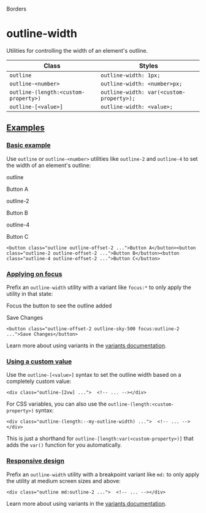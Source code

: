 Borders

# outline-width

Utilities for controlling the width of an element's outline.

| Class                                | Styles                                   |
| ------------------------------------ | ---------------------------------------- |
| `outline`                            | `outline-width: 1px;`                    |
| `outline-<number>`                   | `outline-width: <number>px;`             |
| `outline-(length:<custom-property>)` | `outline-width: var(<custom-property>);` |
| `outline-[<value>]`                  | `outline-width: <value>;`                |

## [Examples](#examples)

### [Basic example](#basic-example)

Use `outline` or `outline-<number>` utilities like `outline-2` and `outline-4` to set the width of an element's outline:

outline

Button A

outline-2

Button B

outline-4

Button C

```
<button class="outline outline-offset-2 ...">Button A</button><button class="outline-2 outline-offset-2 ...">Button B</button><button class="outline-4 outline-offset-2 ...">Button C</button>
```

### [Applying on focus](#applying-on-focus)

Prefix an `outline-width` utility with a variant like `focus:*` to only apply the utility in that state:

Focus the button to see the outline added

Save Changes

```
<button class="outline-offset-2 outline-sky-500 focus:outline-2 ...">Save Changes</button>
```

Learn more about using variants in the [variants documentation](/docs/hover-focus-and-other-states).

### [Using a custom value](#using-a-custom-value)

Use the `outline-[<value>]` syntax to set the outline width based on a completely custom value:

```
<div class="outline-[2vw] ...">  <!-- ... --></div>
```

For CSS variables, you can also use the `outline-(length:<custom-property>)` syntax:

```
<div class="outline-(length:--my-outline-width) ...">  <!-- ... --></div>
```

This is just a shorthand for `outline-[length:var(<custom-property>)]` that adds the `var()` function for you automatically.

### [Responsive design](#responsive-design)

Prefix an `outline-width` utility with a breakpoint variant like `md:` to only apply the utility at medium screen sizes and above:

```
<div class="outline md:outline-2 ...">  <!-- ... --></div>
```

Learn more about using variants in the [variants documentation](/docs/hover-focus-and-other-states).
